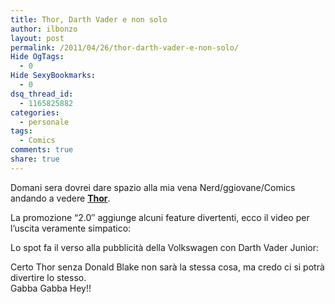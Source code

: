 ```yaml
---
title: Thor, Darth Vader e non solo
author: ilbonzo
layout: post
permalink: /2011/04/26/thor-darth-vader-e-non-solo/
Hide OgTags:
  - 0
Hide SexyBookmarks:
  - 0
dsq_thread_id:
  - 1165825882
categories:
  - personale
tags:
  - Comics
comments: true
share: true
---
```

Domani sera dovrei dare spazio alla mia vena Nerd/ggiovane/Comics andando a vedere **[Thor][1]**.



La promozione &#8220;2.0&#8243; aggiunge alcuni feature divertenti, ecco il video per l&#8217;uscita veramente simpatico:



Lo spot fa il verso alla pubblicità della Volkswagen con Darth Vader Junior:



Certo Thor senza Donald Blake non sarà la stessa cosa, ma credo ci si potrà divertire lo stesso.  
Gabba Gabba Hey!!

<div class='kindleWidget kindleLight' >

</div>



 [1]: http://thor.marvel.com/
